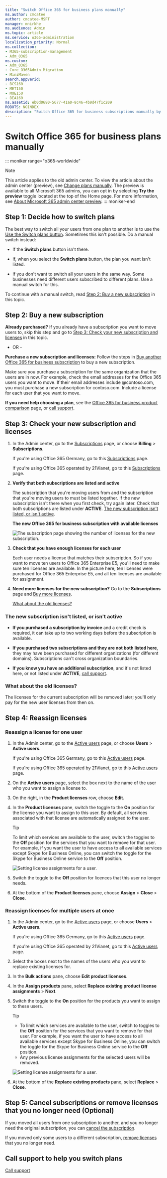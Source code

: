 ```yaml
---
title: "Switch Office 365 for business plans manually"
ms.author: cmcatee
author: cmcatee-MSFT
manager: mnirkhe
ms.audience: Admin
ms.topic: article
ms.service: o365-administration
localization_priority: Normal
ms.collection: 
- M365-subscription-management 
- Adm_O365
ms.custom:
- Adm_O365
- Core_O365Admin_Migration
- MiniMaven
search.appverid:
- BCS160
- MET150
- MOE150
- BEA160
ms.assetid: eb0d0680-5677-41a0-8c46-4b9d47f1c209
ROBOTS: NOINDEX
description: "Switch Office 365 for business subscriptions manually by buying a new subscription and ensuring that both the subscriptions are listed and active."
---
```


# Switch Office 365 for business plans manually

::: moniker range="o365-worldwide"
> [!NOTE]
> This article applies to the old admin center. To view the article about the admin center (preview), see [Change plans manually](change-plans-manually.md). The preview is available to all Microsoft 365 admins, you can opt in by selecting **Try the preview** toggle located at the top of the Home page. For more information, see [About Microsoft 365 admin center preview](../microsoft-365-admin-center-preview.md).
::: moniker-end

## Step 1: Decide how to switch plans

The best way to switch all your users from one plan to another is to use the [Use the Switch plans button](../subscriptions-and-billing/switch-to-a-different-plan.md#use-the-switch-plans-button). Sometimes this isn't possible. Do a manual switch instead:
  
- If the **Switch plans** button isn't there.

- If, when you select the **Switch plans** button, the plan you want isn't listed.

- If you don't want to switch all your users in the same way. Some businesses need different users subscribed to different plans. Use a manual switch for this.

To continue with a manual switch, read [Step 2: Buy a new subscription](#step-2-buy-a-new-subscription) in this topic.
  
## Step 2: Buy a new subscription

 **Already purchased?** If you already have a subscription you want to move users to, skip this step and go to [Step 3: Check your new subscription and licenses](#step-3-check-your-new-subscription-and-licenses) in this topic.
  
- OR -
  
 **Purchase a new subscription and licenses:** Follow the steps in [Buy another Office 365 for business subscription](../subscriptions-and-billing/buy-another-subscription.md) to buy a new subscription.
  
Make sure you purchase a subscription for the same organization that the users are in now. For example, check the email addresses for the Office 365 users you want to move. If their email addresses include @contoso.com, you must purchase a new subscription for contoso.com. Include a license for each user that you want to move.
  
 **If you need help choosing a plan**, see the [Office 365 for business product comparison](https://go.microsoft.com/fwlink/p/?linkid=842056) page, or [call support](../contact-support-for-business-products.md).
  
## Step 3: Check your new subscription and licenses

1. In the Admin center, go to the <a href="https://go.microsoft.com/fwlink/p/?linkid=842054" target="_blank">Subscriptions</a> page, or choose **Billing** \> **Subscriptions**.

    If you're using Office 365 Germany, go to this <a href="https://go.microsoft.com/fwlink/p/?linkid=847745" target="_blank">Subscriptions</a> page.

    If you're using Office 365 operated by 21Vianet, go to this <a href="https://go.microsoft.com/fwlink/p/?linkid=850626" target="_blank">Subscriptions</a> page.

2. **Verify that both subscriptions are listed and active**

    The subscription that you're moving users from and the subscription that you're moving users to must be listed together. If the new subscription isn't there when you first check, try again later. Check that both subscriptions are listed under **ACTIVE**. [The new subscription isn't listed, or isn't active](#the-new-subscription-isnt-listed-or-isnt-active).

   **The new Office 365 for business subscription with available licenses**

    ![The subscription page showing the number of licenses for the new subscription.](../media/65a73e96-7c95-4daa-b6ec-71a4bf74dda5.png)
  
3. **Check that you have enough licenses for each user**

    Each user needs a license that matches their subscription. So if you want to move ten users to Office 365 Enterprise E5, you'll need to make sure ten licenses are available. In the picture here, ten licenses were purchased for Office 365 Enterprise E5, and all ten licenses are available for assignment.

4. **Need more licenses for the new subscription?** Go to the **Subscriptions** page and [Buy more licenses](../subscriptions-and-billing/buy-licenses.md).
  
    [What about the old licenses?](#what-about-the-old-licenses)

### The new subscription isn't listed, or isn't active

- **If you purchased a subscription by invoice** and a credit check is required, it can take up to two working days before the subscription is available.

- **If you purchased two subscriptions and they are not both listed here**, they may have been purchased for different organizations (for different domains). Subscriptions can't cross organization boundaries.

- **If you know you have an additional subscription**, and it's not listed here, or not listed under **ACTIVE**, [call support](../contact-support-for-business-products.md).

### What about the old licenses?

The licenses for the current subscription will be removed later; you'll only pay for the new user licenses from then on.
  
## Step 4: Reassign licenses

### Reassign a license for one user

1. In the Admin center, go to the <a href="https://go.microsoft.com/fwlink/p/?linkid=834822" target="_blank">Active users</a> page, or choose **Users** \> **Active users**.

    If you're using Office 365 Germany, go to this <a href="https://go.microsoft.com/fwlink/p/?linkid=847686" target="_blank">Active users</a> page.

    If you're using Office 365 operated by 21Vianet, go to this <a href="https://go.microsoft.com/fwlink/p/?linkid=850628" target="_blank">Active users</a> page.

2. On the **Active users** page, select the box next to the name of the user who you want to assign a license to.

3. On the right, in the **Product licenses** row, choose **Edit**.

4. In the **Product licenses** pane, switch the toggle to the **On** position for the license you want to assign to this user. By default, all services associated with that license are automatically assigned to the user.

    > [!TIP]
    > To limit which services are available to the user, switch the toggles to the **Off** position for the services that you want to remove for that user. For example, if you want the user to have access to all available services except Skype for Business Online, you can switch the toggle for the Skype for Business Online service to the **Off** position.
  
    ![Setting license assignments for a user.](../media/5e53a979-6b08-4981-bb0b-fa657146334b.png)
  
5. Switch the toggle to the **Off** position for licences that this user no longer needs.

6. At the bottom of the **Product licenses** pane, choose **Assign** \> **Close** \> **Close**.

### Reassign licenses for multiple users at once

1. In the Admin center, go to the <a href="https://go.microsoft.com/fwlink/p/?linkid=834822" target="_blank">Active users</a> page, or choose **Users** \> **Active users**.

    If you're using Office 365 Germany, go to this <a href="https://go.microsoft.com/fwlink/p/?linkid=847686" target="_blank">Active users</a> page.

    If you're using Office 365 operated by 21Vianet, go to this <a href="https://go.microsoft.com/fwlink/p/?linkid=850628" target="_blank">Active users</a> page.

2. Select the boxes next to the names of the users who you want to replace existing licenses for.

3. In the **Bulk actions** pane, choose **Edit product licenses**.

4. In the **Assign products** pane, select **Replace existing product license assignments** \> **Next**.

5. Switch the toggle to the **On** position for the products you want to assign to these users.

    > [!TIP]
    > - To limit which services are available to the user, switch to toggles to the **Off** position for the services that you want to remove for that user. For example, if you want the user to have access to all available services except Skype for Business Online, you can switch the toggle for the Skype for Business Online service to the **Off** position.
    > - Any previous license assignments for the selected users will be removed.
  
    ![Setting license assignments for a user.](../media/5e53a979-6b08-4981-bb0b-fa657146334b.png)
  
6. At the bottom of the **Replace existing products** pane, select **Replace** \> **Close**.

## Step 5: Cancel subscriptions or remove licenses that you no longer need (Optional)

If you moved all users from one subscription to another, and you no longer need the original subscription, you can [cancel the subscription](../subscriptions-and-billing/cancel-your-subscription.md).
  
If you moved only some users to a different subscription, [remove licenses](../subscriptions-and-billing/remove-licenses-from-subscription.md) that you no longer need.
  
## Call support to help you switch plans

[Call support](../contact-support-for-business-products.md)